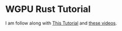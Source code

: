 # WGPU Rust Tutorial

I am follow along with [This Tutorial](https://sotrh.github.io/learn-wgpu/) and [these videos](https://youtube.com/playlist?list=PL_UrKDEhALdJS0VrLPn7dqC5A4W1vCAUT).